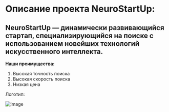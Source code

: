 # Описание проекта NeuroStartUp:

## NeuroStartUp — динамически развивающийся стартап, специализирующийся на поиске с использованием новейших технологий искусственного интеллекта. 
**Наши преимущества:**

  1. Высокая точность поиска
  1. Высокая скорость поиска
  1. Низкая цена




Логотип:

![image](https://user-images.githubusercontent.com/90105206/132262054-5f603a94-f5a6-4159-8000-eef1e7542c4b.png)

